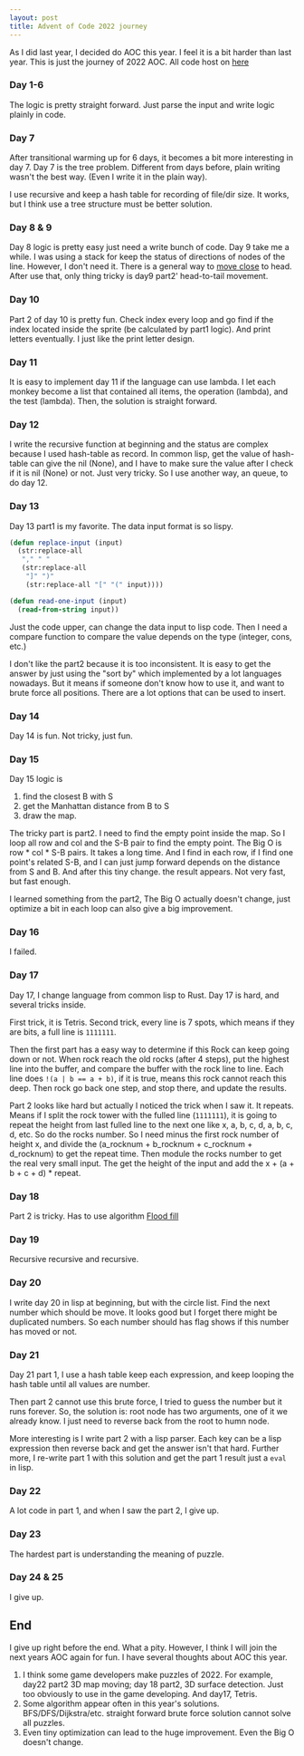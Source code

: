 ```yaml
---
layout: post
title: Advent of Code 2022 journey
---
```


As I did last year, I decided do AOC this year. I feel it is a bit harder than last year. This is just the journey of 2022 AOC. All code host on [here](https://github.com/ccqpein/AdventOfCode/tree/master/aoc2022)

### Day 1-6 ###

The logic is pretty straight forward. Just parse the input and write logic plainly in code. 

### Day 7 ###

After transitional warming up for 6 days, it becomes a bit more interesting in day 7. Day 7 is the tree problem. Different from days before, plain writing wasn't the best way. (Even I write it in the plain way). 

I use recursive and keep a hash table for recording of file/dir size. It works, but I think use a tree structure must be better solution.

### Day 8 & 9 ###

Day 8 logic is pretty easy just need a write bunch of code. Day 9 take me a while. I was using a stack for keep the status of directions of nodes of the line. However, I don't need it. There is a general way to [move close](https://github.com/ccqpein/AdventOfCode/blob/0b38c59520f876f562c4372f235a873acfab9c81/aoc2022/lisp-version/day9.lisp#L72) to head. After use that, only thing tricky is day9 part2' head-to-tail movement.

### Day 10 ###

Part 2 of day 10 is pretty fun. Check index every loop and go find if the index located inside the sprite (be calculated by part1 logic). And print letters eventually. I just like the print letter design. 

### Day 11 ###

It is easy to implement day 11 if the language can use lambda. I let each monkey become a list that contained all items, the operation (lambda), and the test (lambda). Then, the solution is straight forward. 

### Day 12 ###

I write the recursive function at beginning and the status are complex because I used hash-table as record. In common lisp, get the value of hash-table can give the nil (None), and I have to make sure the value after I check if it is nil (None) or not. Just very tricky. So I use another way, an queue, to do day 12.

### Day 13 ###

Day 13 part1 is my favorite. The data input format is so lispy. 

```lisp
(defun replace-input (input)
  (str:replace-all
   "," " "
   (str:replace-all
	"]" ")"
	(str:replace-all "[" "(" input))))

(defun read-one-input (input)
  (read-from-string input))
```

Just the code upper, can change the data input to lisp code. Then I need a compare function to compare the value depends on the type (integer, cons, etc.)

I don't like the part2 because it is too inconsistent. It is easy to get the answer by just using the "sort by" which implemented by a lot languages nowadays. But it means if someone don't know how to use it, and want to brute force all positions. There are a lot options that can be used to insert. 

### Day 14 ###

Day 14 is fun. Not tricky, just fun.

### Day 15 ###

Day 15 logic is
1. find the closest B with S
2. get the Manhattan distance from B to S
3. draw the map. 

The tricky part is part2. I need to find the empty point inside the map. So I loop all row and col and the S-B pair to find the empty point. The Big O is row * col * S-B pairs. It takes a long time. And I find in each row, if I find one point's related S-B, and I can just jump forward depends on the distance from S and B. And after this tiny change. the result appears. Not very fast, but fast enough.

I learned something from the part2, The Big O actually doesn't change, just optimize a bit in each loop can also give a big improvement. 

### Day 16 ###

I failed.

### Day 17 ###

Day 17, I change language from common lisp to Rust. Day 17 is hard, and several tricks inside.

First trick, it is Tetris. Second trick, every line is 7 spots, which means if they are bits, a full line is `1111111`. 

Then the first part has a easy way to determine if this Rock can keep going down or not. When rock reach the old rocks (after 4 steps), put the highest line into the buffer, and compare the buffer with the rock line to line. Each line does `!(a | b == a + b)`, if it is true, means this rock cannot reach this deep. Then rock go back one step, and stop there, and update the results. 

Part 2 looks like hard but actually I noticed the trick when I saw it. It repeats. Means if I split the rock tower with the fulled line (`1111111`), it is going to repeat the height from last fulled line to the next one like x, a, b, c, d, a, b, c, d, etc. So do the rocks number. So I need minus the first rock number of height x, and divide the (a\_rocknum + b\_rocknum + c\_rocknum + d\_rocknum) to get the repeat time. Then module the rocks number to get the real very small input. The get the height of the input and add the x + (a + b + c + d) * repeat.

### Day 18 ###

Part 2 is tricky. Has to use algorithm [Flood fill](https://en.wikipedia.org/wiki/Flood_fill)

### Day 19 ###

Recursive recursive and recursive.

### Day 20 ###

I write day 20 in lisp at beginning, but with the circle list. Find the next number which should be move. It looks good but I forget there might be duplicated numbers. So each number should has flag shows if this number has moved or not.

### Day 21 ###

Day 21 part 1, I use a hash table keep each expression, and keep looping the hash table until all values are number. 

Then part 2 cannot use this brute force, I tried to guess the number but it runs forever. So, the solution is: root node has two arguments, one of it we already know. I just need to reverse back from the root to humn node. 

More interesting is I write part 2 with a lisp parser. Each key can be a lisp expression then reverse back and get the answer isn't that hard. Further more, I re-write part 1 with this solution and get the part 1 result just a `eval` in lisp. 

### Day 22 ###

A lot code in part 1, and when I saw the part 2, I give up.

### Day 23 ###

The hardest part is understanding the meaning of puzzle.

### Day 24 & 25 ###

I give up.

## End ##

I give up right before the end. What a pity. However, I think I will join the next years AOC again for fun. I have several thoughts about AOC this year. 

1. I think some game developers make puzzles of 2022. For example, day22 part2 3D map moving; day 18 part2, 3D surface detection. Just too obviously to use in the game developing. And day17, Tetris.
2. Some algorithm appear often in this year's solutions. BFS/DFS/Dijkstra/etc. straight forward brute force solution cannot solve all puzzles.
3. Even tiny optimization can lead to the huge improvement. Even the Big O doesn't change. 
